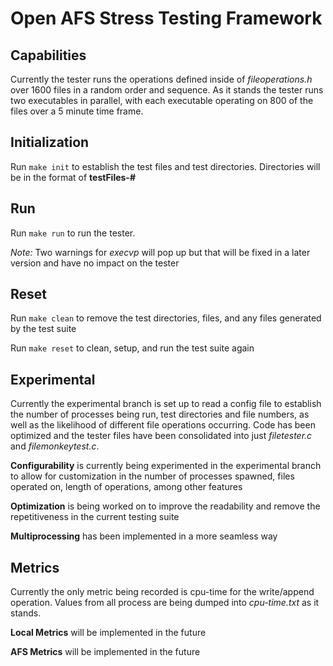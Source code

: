 # Open AFS Stress Testing Framework

## Capabilities
Currently the tester runs the operations defined inside of *fileoperations.h* over 1600 files in a random order and sequence.
As it stands the tester runs two executables in parallel, with each executable operating on 800 of the files over a 5 minute time frame. 

## Initialization
Run ```make init``` to establish the test files and test directories. Directories will be in the format of **testFiles-#**

## Run
Run ```make run``` to run the tester.

*Note:* Two warnings for *execvp* will pop up but that will be fixed in a later version and have no impact on the tester

## Reset
Run ```make clean``` to remove the test directories, files, and any files generated by the test suite

Run ```make reset``` to clean, setup, and run the test suite again

## Experimental
Currently the experimental branch is set up to read a config file to establish the number of processes being run, test
directories and file numbers, as well as the likelihood of different file operations occurring. Code has been optimized
and the tester files have been consolidated into just *filetester.c* and *filemonkeytest.c*.

**Configurability** is currently being experimented in the experimental branch to allow for customization in the number of
processes spawned, files operated on, length of operations, among other features

**Optimization** is being worked on to improve the readability and remove the repetitiveness in the current testing suite

**Multiprocessing** has been implemented in a more seamless way

## Metrics
Currently the only metric being recorded is cpu-time for the write/append operation. Values from all process are being 
dumped into *cpu-time.txt* as it stands.

**Local Metrics** will be implemented in the future

**AFS Metrics** will be implemented in the future